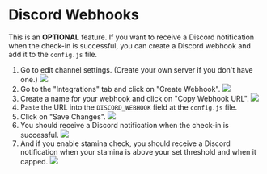 # Discord Webhooks
This is an **OPTIONAL** feature. If you want to receive a Discord notification when the check-in is successful, you can create a Discord webhook and add it to the `config.js` file.

1. Go to edit channel settings. (Create your own server if you don't have one.)
   ![](https://i.imgur.com/FWfK3My.png)
2. Go to the "Integrations" tab and click on "Create Webhook".
   ![](https://i.imgur.com/DnELZJl.png)
3. Create a name for your webhook and click on "Copy Webhook URL".
   ![](https://i.imgur.com/AkfTTBB.png)
4. Paste the URL into the `DISCORD_WEBHOOK` field at the `config.js` file.
5. Click on "Save Changes".
   ![](https://i.imgur.com/KFYeonU.png)
6. You should receive a Discord notification when the check-in is successful.
   ![](https://i.imgur.com/MOkfwrK.png)
7. And if you enable stamina check, you should receive a Discord notification when your stamina is above your set threshold and when it capped.
   ![](https://i.imgur.com/B1uDNiT.png)